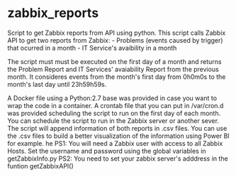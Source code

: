 # zabbix_reports
Script to get Zabbix reports from API using python.
This script calls Zabbix API to get two reports from Zabbix: 
       - Problems (events caused by trigger) that ocurred in a month 
       - IT Service's avaibility in a month
       
 The script must must be executed on the first day of a month and returns the Problem Report and IT Services' avaiability Report from the previous month. It consideres events from the month's first day from 0h0m0s to the month's last day until 23h59h59s.
 
 A Docker file using a Python:2.7 base was provided in case you want to wrap the code in a container. 
 A crontab file that you can put in /var/cron.d was provided scheduling the script to run on the first day of each month. You can schedule the script to run in the Zabbix server or another sever.
 The script will append information of both reports in .csv files. You can use the .csv files to build a better visualization of the information using Power BI for example.
 he
 PS1: You will need a Zabbix user with access to all Zabbix Hosts. Set the username and password using the global variables in getZabbixInfo.py
 PS2: You need to set your zabbix server's adddress in the funtion getZabbixAPI()
 
 
